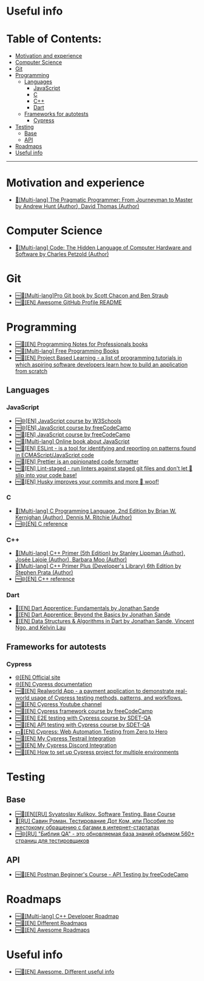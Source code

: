 <h1>Useful info</h1>

<h1>Table of Contents:</h1>

- [Motivation and experience](#motivation-and-experience)
- [Computer Science](#computer-science)
- [Git](#git)
- [Programming](#programming)
  - [Languages](#languages)
    - [JavaScript](#javascript)
    - [C](#c)
    - [C++](#c-1)
    - [Dart](#dart)
  - [Frameworks for autotests](#frameworks-for-autotests)
    - [Cypress](#cypress)
- [Testing](#testing)
  - [Base](#base)
  - [API](#api)
- [Roadmaps](#roadmaps)
- [Useful info](#useful-info)

---

# Motivation and experience

- [📖[Multi-lang] The Pragmatic Programmer: From Journeyman to Master by Andrew Hunt (Author), David Thomas (Author)](https://www.amazon.com/Pragmatic-Programmer-Journeyman-Master/dp/020161622X)

# Computer Science

- [📖[Multi-lang] Code: The Hidden Language of Computer Hardware and Software by Charles Petzold (Author)](https://www.amazon.com/Code-Language-Computer-Hardware-Software/dp/0735611319)

# Git

- [🆓📖[Multi-lang]Pro Git book by Scott Chacon and Ben Straub](https://git-scm.com/book/en/v2)
- [🆓📂[EN] Awesome GitHub Profile README](https://github.com/abhisheknaiidu/awesome-github-profile-readme)

# Programming

- [🆓📖[EN] Programming Notes for Professionals books](https://books.goalkicker.com/)
- [🆓📂[Multi-lang] Free Programming Books](https://github.com/EbookFoundation/free-programming-books)
- [🆓📂[EN] Project Based Learning - a list of programming tutorials in which aspiring software developers learn how to build an application from scratch](https://github.com/practical-tutorials/project-based-learning)

## Languages
### JavaScript

- [🆓🌐[EN] JavaScript course by W3Schools](https://www.w3schools.com/js/)
- [🆓🌐[EN] JavaScript course by freeCodeCamp](https://www.freecodecamp.org/learn/javascript-algorithms-and-data-structures-v8/)
- [🆓🎥[EN] JavaScript course by freeCodeCamp](https://www.youtube.com/watch?v=PkZNo7MFNFg)
- [🆓📝[Multi-lang] Online book about JavaScript](https://javascript.info/)
- [🆓📂[EN] ESLint - is a tool for identifying and reporting on patterns found in ECMAScript/JavaScript code](https://github.com/eslint/eslint)
- [🆓📂[EN] Prettier is an opinionated code formatter](https://github.com/prettier/prettier)
- [🆓📂[EN] Lint-staged - run linters against staged git files and don't let 💩 slip into your code base!](https://github.com/lint-staged/lint-staged)
- [🆓📂[EN] Husky improves your commits and more 🐶 woof!](https://github.com/typicode/husky)

### C

- [📖[Multi-lang] C Programming Language, 2nd Edition by Brian W. Kernighan (Author), Dennis M. Ritchie (Author)](https://www.amazon.com/Programming-Language-2nd-Brian-Kernighan/dp/0131103628)
- [🆓🌐[EN] C reference](https://en.cppreference.com/w/c)

### C++

- [📖[Multi-lang] C++ Primer (5th Edition) by Stanley Lippman (Author), Josée Lajoie (Author), Barbara Moo (Author)](https://www.amazon.com/Primer-5th-Stanley-B-Lippman/dp/0321714113)
- [📖[Multi-lang] C++ Primer Plus (Developer's Library) 6th Edition by Stephen Prata (Author)](https://www.amazon.com/Primer-Plus-6th-Developers-Library/dp/0321776402)
- [🆓🌐[EN] C++ reference](https://en.cppreference.com/w/cpp)

### Dart

- [📖[EN] Dart Apprentice: Fundamentals by Jonathan Sande](https://www.kodeco.com/books/dart-apprentice-fundamentals)
- [📖[EN] Dart Apprentice: Beyond the Basics by Jonathan Sande](https://www.kodeco.com/books/dart-apprentice-beyond-the-basics)
- [📖[EN] Data Structures & Algorithms in Dart by Jonathan Sande, Vincent Ngo, and Kelvin Lau](https://www.kodeco.com/books/data-structures-algorithms-in-dart)

## Frameworks for autotests
### Cypress

- [🌐[EN] Official site](https://www.cypress.io/)
- [🌐[EN] Cypress documentation](https://docs.cypress.io/guides/overview/why-cypress)
- [🆓📂[EN] Realworld App - a payment application to demonstrate real-world usage of Cypress testing methods, patterns, and workflows.](https://github.com/cypress-io/cypress-realworld-app)
- [🆓🎥[EN] Cypress Youtube channel](https://www.youtube.com/@Cypressio)
- [🆓🎥[EN] Cypress framework course by freeCodeCamp](https://www.youtube.com/watch?v=u8vMu7viCm8&t=2735s)
- [🆓🎥[EN] E2E testing with Cypress course by SDET-QA](https://www.youtube.com/watch?v=69SFwgWHUig&list=PLUDwpEzHYYLvA7QFkC1C0y0pDPqYS56iU&index=1)
- [🆓🎥[EN] API testing with Cypress course by SDET-QA](https://www.youtube.com/watch?v=zWO1-XkhaRw&list=PLUDwpEzHYYLtoD-O_KzRrLngmEG7BBb1n&index=1)
- [💵🎥[EN] Cypress: Web Automation Testing from Zero to Hero](https://www.udemy.com/course/cypress-web-automation-testing-from-zero-to-hero/)
- [🆓📂[EN] My Cypress Testrail Integration](https://github.com/Smoliarick/cypress-testrail-integration)
- [🆓📂[EN] My Cypress Discord Integration](https://github.com/Smoliarick/cypress-discord-webhook-integration)
- [🆓📝[EN] How to set up Cypress project for multiple environments](https://dev.to/smoliarick/how-to-run-autotests-for-several-environments-separate-in-one-cypress-project-cypress-project-monorepo-28pk)

# Testing
## Base

- [🆓📖[EN][RU] Svyatoslav Kulikov. Software Testing. Base Course](https://svyatoslav.biz/software_testing_book/)
- [📖[RU] Савин Роман. Тестирование Дот Ком, или Пособие по жестокому обращению с багами в интернет-стартапах](https://www.ozon.ru/product/testirovanie-dot-kom-ili-posobie-po-zhestokomu-obrashcheniyu-s-bagami-v-internet-startapah-148629526)
- [🆓🌐[RU] "Библия QA" - это обновляемая база знаний объемом 560+ страниц для тестировщиков](https://vladislaveremeev.gitbook.io/qa_bible)

## API

- [🆓🎥[EN] Postman Beginner's Course - API Testing by freeCodeCamp](https://www.youtube.com/watch?v=VywxIQ2ZXw4&list=LL&index=2&ab_channel=freeCodeCamp.org)

# Roadmaps

- [🆓📂[Multi-lang] C++ Developer Roadmap](https://github.com/salmer/CppDeveloperRoadmap)
- [🆓📂[EN] Different Roadmaps](https://github.com/kamranahmedse/developer-roadmap)
- [🆓📂[EN] Awesome Roadmaps](https://github.com/liuchong/awesome-roadmaps)

# Useful info

- [🆓📂[EN] Awesome. Different useful info](https://github.com/sindresorhus/awesome)